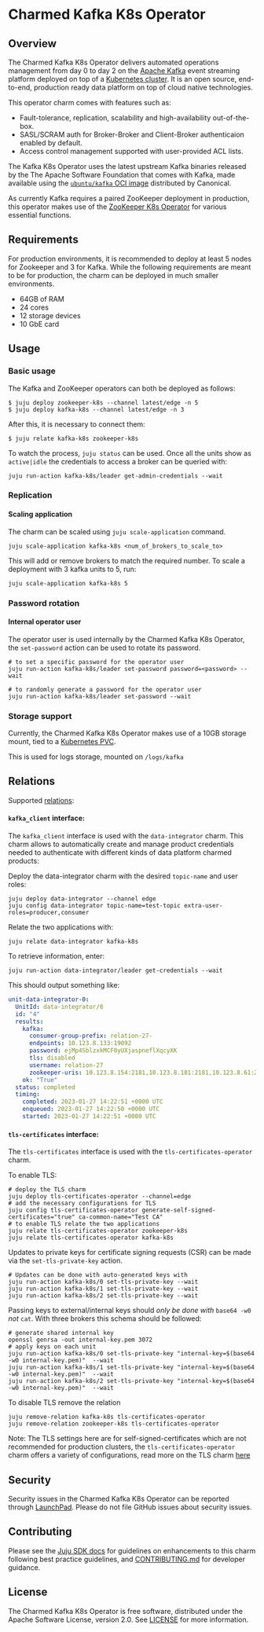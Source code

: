 # Charmed Kafka K8s Operator

## Overview

The Charmed Kafka K8s Operator delivers automated operations management from day 0 to day 2 on the [Apache Kafka](https://kafka.apache.org) event streaming platform deployed on top of a [Kubernetes cluster](https://kubernetes.io/). It is an open source, end-to-end, production ready data platform on top of cloud native technologies.

This operator charm comes with features such as:
- Fault-tolerance, replication, scalability and high-availability out-of-the-box.
- SASL/SCRAM auth for Broker-Broker and Client-Broker authenticaion enabled by default.
- Access control management supported with user-provided ACL lists.

The Kafka K8s Operator uses the latest upstream Kafka binaries released by the The Apache Software Foundation that comes with Kafka, made available using the [`ubuntu/kafka` OCI image](https://registry.hub.docker.com/r/ubuntu/kafka) distributed by Canonical.

As currently Kafka requires a paired ZooKeeper deployment in production, this operator makes use of the [ZooKeeper K8s Operator](https://github.com/canonical/zookeeper-k8s-operator) for various essential functions.

## Requirements

For production environments, it is recommended to deploy at least 5 nodes for Zookeeper and 3 for Kafka.
While the following requirements are meant to be for production, the charm can be deployed in much smaller environments.

- 64GB of RAM
- 24 cores
- 12 storage devices
- 10 GbE card

## Usage

### Basic usage

The Kafka and ZooKeeper operators can both be deployed as follows:
```shell
$ juju deploy zookeeper-k8s --channel latest/edge -n 5
$ juju deploy kafka-k8s --channel latest/edge -n 3
```

After this, it is necessary to connect them:
```shell
$ juju relate kafka-k8s zookeeper-k8s
```

To watch the process, `juju status` can be used. Once all the units show as `active|idle` the credentials to access a broker can be queried with:
```shell
juju run-action kafka-k8s/leader get-admin-credentials --wait 
```

### Replication
#### Scaling application
The charm can be scaled using `juju scale-application` command.
```shell
juju scale-application kafka-k8s <num_of_brokers_to_scale_to>
```

This will add or remove brokers to match the required number. To scale a deployment with 3 kafka units to 5, run:
```shell
juju scale-application kafka-k8s 5
```

### Password rotation
#### Internal operator user
The operator user is used internally by the Charmed Kafka K8s Operator, the `set-password` action can be used to rotate its password.
```shell
# to set a specific password for the operator user
juju run-action kafka-k8s/leader set-password password=<password> --wait

# to randomly generate a password for the operator user
juju run-action kafka-k8s/leader set-password --wait
```

### Storage support

Currently, the Charmed Kafka K8s Operator makes use of a 10GB storage mount, tied to a [Kubernetes PVC](https://kubernetes.io/docs/concepts/storage/persistent-volumes/).

This is used for logs storage, mounted on `/logs/kafka`

## Relations

Supported [relations](https://juju.is/docs/olm/relations):

#### `kafka_client` interface:

The `kafka_client` interface is used with the `data-integrator` charm. This charm allows to automatically create and manage product credentials needed to authenticate with different kinds of data platform charmed products:

Deploy the data-integrator charm with the desired `topic-name` and user roles: 
```shell
juju deploy data-integrator --channel edge
juju config data-integrator topic-name=test-topic extra-user-roles=producer,consumer
```

Relate the two applications with:
```shell
juju relate data-integrator kafka-k8s
```

To retrieve information, enter:
```shell
juju run-action data-integrator/leader get-credentials --wait
```

This should output something like:
```yaml
unit-data-integrator-0:                                                         
  UnitId: data-integrator/0                                                     
  id: "4"                                                                       
  results:                                                                      
    kafka:                                                                      
      consumer-group-prefix: relation-27-                                       
      endpoints: 10.123.8.133:19092                                             
      password: ejMp4SblzxkMCF0yUXjaspneflXqcyXK                                
      tls: disabled                                                             
      username: relation-27                                                     
      zookeeper-uris: 10.123.8.154:2181,10.123.8.181:2181,10.123.8.61:2181/kafka
    ok: "True"                                                                  
  status: completed                                                             
  timing:                                                                       
    completed: 2023-01-27 14:22:51 +0000 UTC                                    
    enqueued: 2023-01-27 14:22:50 +0000 UTC                                     
    started: 2023-01-27 14:22:51 +0000 UTC                                      
```

#### `tls-certificates` interface:

The `tls-certificates` interface is used with the `tls-certificates-operator` charm.

To enable TLS:

```shell
# deploy the TLS charm 
juju deploy tls-certificates-operator --channel=edge
# add the necessary configurations for TLS
juju config tls-certificates-operator generate-self-signed-certificates="true" ca-common-name="Test CA" 
# to enable TLS relate the two applications 
juju relate tls-certificates-operator zookeeper-k8s
juju relate tls-certificates-operator kafka-k8s
```

Updates to private keys for certificate signing requests (CSR) can be made via the `set-tls-private-key` action.
```shell
# Updates can be done with auto-generated keys with
juju run-action kafka-k8s/0 set-tls-private-key --wait
juju run-action kafka-k8s/1 set-tls-private-key --wait
juju run-action kafka-k8s/2 set-tls-private-key --wait
```

Passing keys to external/internal keys should *only be done with* `base64 -w0` *not* `cat`. With three brokers this schema should be followed:
```shell
# generate shared internal key
openssl genrsa -out internal-key.pem 3072
# apply keys on each unit
juju run-action kafka-k8s/0 set-tls-private-key "internal-key=$(base64 -w0 internal-key.pem)"  --wait
juju run-action kafka-k8s/1 set-tls-private-key "internal-key=$(base64 -w0 internal-key.pem)"  --wait
juju run-action kafka-k8s/2 set-tls-private-key "internal-key=$(base64 -w0 internal-key.pem)"  --wait
```

To disable TLS remove the relation
```shell
juju remove-relation kafka-k8s tls-certificates-operator
juju remove-relation zookeeper-k8s tls-certificates-operator
```

Note: The TLS settings here are for self-signed-certificates which are not recommended for production clusters, the `tls-certificates-operator` charm offers a variety of configurations, read more on the TLS charm [here](https://charmhub.io/tls-certificates-operator)


## Security
Security issues in the Charmed Kafka K8s Operator can be reported through [LaunchPad](https://wiki.ubuntu.com/DebuggingSecurity#How%20to%20File). Please do not file GitHub issues about security issues.


## Contributing

Please see the [Juju SDK docs](https://juju.is/docs/sdk) for guidelines on enhancements to this charm following best practice guidelines, and [CONTRIBUTING.md](https://github.com/canonical/kafka-k8s-operator/blob/main/CONTRIBUTING.md) for developer guidance.


## License
The Charmed Kafka K8s Operator is free software, distributed under the Apache Software License, version 2.0. See [LICENSE](https://github.com/canonical/kafka-k8s-operator/blob/main/LICENSE) for more information.
